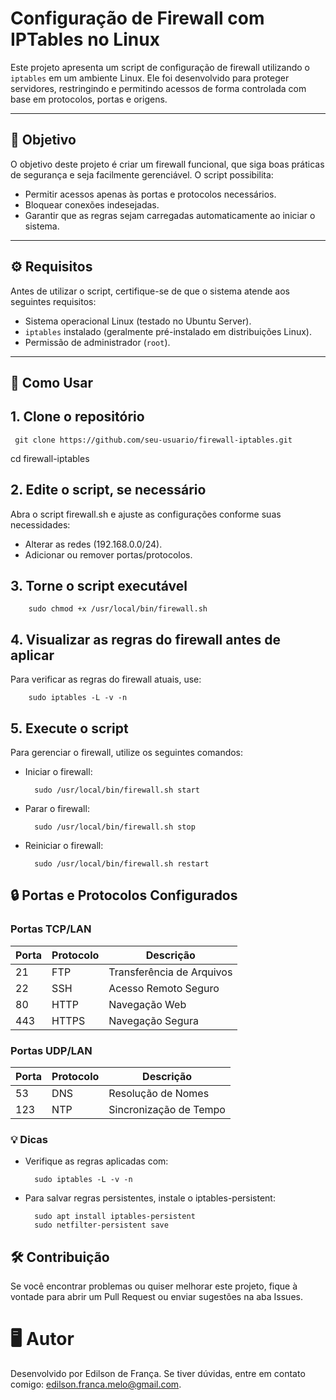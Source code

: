 # Configuração de Firewall com IPTables no Linux

Este projeto apresenta um script de configuração de firewall utilizando o `iptables` em um ambiente Linux. Ele foi desenvolvido para proteger servidores, restringindo e permitindo acessos de forma controlada com base em protocolos, portas e origens.

---

## 🎯 **Objetivo**

O objetivo deste projeto é criar um firewall funcional, que siga boas práticas de segurança e seja facilmente gerenciável. O script possibilita:

- Permitir acessos apenas às portas e protocolos necessários.
- Bloquear conexões indesejadas.
- Garantir que as regras sejam carregadas automaticamente ao iniciar o sistema.

---

## ⚙️ **Requisitos**

Antes de utilizar o script, certifique-se de que o sistema atende aos seguintes requisitos:

- Sistema operacional Linux (testado no Ubuntu Server).
- `iptables` instalado (geralmente pré-instalado em distribuições Linux).
- Permissão de administrador (`root`).

---

## 📝 **Como Usar**

## 1. Clone o repositório

     git clone https://github.com/seu-usuario/firewall-iptables.git

cd firewall-iptables

## 2. Edite o script, se necessário

Abra o script firewall.sh e ajuste as configurações conforme suas necessidades:

- Alterar as redes (192.168.0.0/24).
- Adicionar ou remover portas/protocolos.

## 3. Torne o script executável

        sudo chmod +x /usr/local/bin/firewall.sh

## 4. Visualizar as regras do firewall antes de aplicar

Para verificar as regras do firewall atuais, use:

        sudo iptables -L -v -n

## 5. Execute o script

Para gerenciar o firewall, utilize os seguintes comandos:

- Iniciar o firewall:

        sudo /usr/local/bin/firewall.sh start

- Parar o firewall:

        sudo /usr/local/bin/firewall.sh stop

- Reiniciar o firewall:

        sudo /usr/local/bin/firewall.sh restart

## 🔒 Portas e Protocolos Configurados

### Portas TCP/LAN

| Porta | Protocolo | Descrição                 |
| ----- | --------- | ------------------------- |
| 21    | FTP       | Transferência de Arquivos |
| 22    | SSH       | Acesso Remoto Seguro      |
| 80    | HTTP      | Navegação Web             |
| 443   | HTTPS     | Navegação Segura          |

### Portas UDP/LAN

| Porta | Protocolo | Descrição              |
| ----- | --------- | ---------------------- |
| 53    | DNS       | Resolução de Nomes     |
| 123   | NTP       | Sincronização de Tempo |

### 💡 Dicas

- Verifique as regras aplicadas com:

        sudo iptables -L -v -n

- Para salvar regras persistentes, instale o iptables-persistent:

        sudo apt install iptables-persistent
        sudo netfilter-persistent save

## 🛠️ Contribuição

Se você encontrar problemas ou quiser melhorar este projeto, fique à vontade para abrir um Pull Request ou enviar sugestões na aba Issues.

# 🖥️ Autor

Desenvolvido por Edilson de França.
Se tiver dúvidas, entre em contato comigo: edilson.franca.melo@gmail.com.
